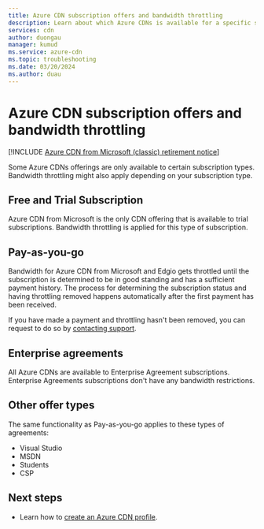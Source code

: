 ```yaml
---
title: Azure CDN subscription offers and bandwidth throttling
description: Learn about which Azure CDNs is available for a specific subscription type.
services: cdn
author: duongau
manager: kumud
ms.service: azure-cdn
ms.topic: troubleshooting
ms.date: 03/20/2024
ms.author: duau
---
```


# Azure CDN subscription offers and bandwidth throttling

[!INCLUDE [Azure CDN from Microsoft (classic) retirement notice](../../includes/cdn-classic-retirement.md)]

Some Azure CDNs offerings are only available to certain subscription types. Bandwidth throttling might also apply depending on your subscription type.

## Free and Trial Subscription

Azure CDN from Microsoft is the only CDN offering that is available to trial subscriptions. Bandwidth throttling is applied for this type of subscription.

## Pay-as-you-go

Bandwidth for Azure CDN from Microsoft and Edgio gets throttled until the subscription is determined to be in good standing and has a sufficient payment history. The process for determining the subscription status and having throttling removed happens automatically after the first payment has been received.

If you have made a payment and throttling hasn't been removed, you can request to do so by [contacting support](https://portal.azure.com/?#blade/Microsoft_Azure_Support/HelpAndSupportBlade).

## Enterprise agreements

All Azure CDNs are available to Enterprise Agreement subscriptions. Enterprise Agreements subscriptions don't have any bandwidth restrictions.

## Other offer types

The same functionality as Pay-as-you-go applies to these types of agreements:

- Visual Studio
- MSDN
- Students
- CSP

## Next steps

- Learn how to [create an Azure CDN profile](cdn-create-new-endpoint.md).
